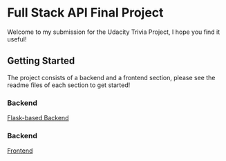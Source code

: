 # Full Stack API Final Project
Welcome to my submission for the Udacity Trivia Project, I hope you find it useful!


## Getting Started

The project consists of a backend and a frontend section, please see the readme files of each section to get started!

### Backend
[Flask-based Backend](../backend)

### Backend
[Frontend](../frontend)
